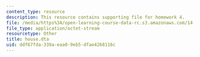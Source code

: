 ```yaml
---
content_type: resource
description: This resource contains supporting file for homework 4.
file: /media/https%3A/open-learning-course-data-rc.s3.amazonaws.com/14-42-environmental-policy-and-economics-spring-2011/ddf67fda339aeaa09eb5dfae4268116c_house.dta
file_type: application/octet-stream
resourcetype: Other
title: house.dta
uid: ddf67fda-339a-eaa0-9eb5-dfae4268116c
---
```


